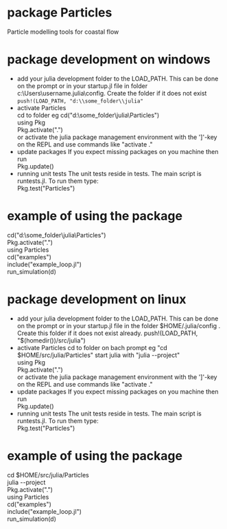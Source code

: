 # package Particles
Particle modelling tools for coastal flow

# package development on windows
- add your julia development folder to the LOAD_PATH. This can be done on the prompt or in your startup.jl file in folder c:\Users\username\.julia\config. Create the folder if it does not exist  
`push!(LOAD_PATH, "d:\\some_folder\\julia"`  
- activate Particles  
cd to folder eg cd("d:\\some_folder\\julia\\Particles")  
using Pkg  
Pkg.activate(".")  
or activate the julia package management environment with the ']'-key on the REPL and use commands like "activate ."  
- update packages
If you expect missing packages on you machine then run  
Pkg.update()  
- running unit tests
The unit tests reside in tests. The main script is runtests.jl. To run them type:  
Pkg.test("Particles")  
# example of using the package
cd("d:\\some_folder\\julia\\Particles")  
Pkg.activate(".")  
using Particles  
cd("examples")  
include("example_loop.jl")  
run_simulation(d)  

# package development on linux
- add your julia development folder to the LOAD_PATH. This can be done on the prompt or in your startup.jl file in the folder
$HOME/.julia/config . Create this folder if it does not exist already. 
push!(LOAD_PATH, "$(homedir())/src/julia")  
- activate Particles
cd to folder on bach prompt eg "cd $HOME/src/julia/Particles" 
start julia with "julia --project"  
using Pkg  
Pkg.activate(".")  
or activate the julia package management environment with the ']'-key on the REPL and use commands like "activate ."
- update packages
If you expect missing packages on you machine then run  
Pkg.update()  
- running unit tests
The unit tests reside in tests. The main script is runtests.jl. To run them type:  
Pkg.test("Particles")  
# example of using the package
cd $HOME/src/julia/Particles  
julia --project  
Pkg.activate(".")  
using Particles  
cd("examples")  
include("example_loop.jl")  
run_simulation(d)  
